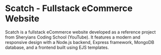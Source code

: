 # Scatch - Fullstack eCommerce Website

Scatch is a fullstack eCommerce website developed as a reference project from Sheryians Coding School (YouTube). It features a modern and responsive design with a Node.js backend, Express framework, MongoDB database, and a frontend built using EJS templates.
